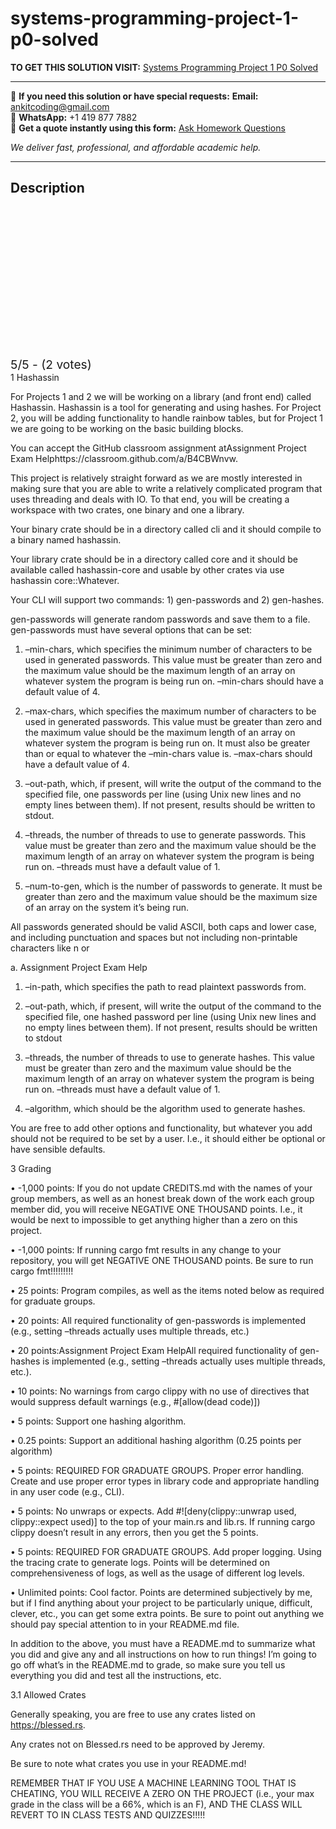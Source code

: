 # systems-programming-project-1-p0-solved
**TO GET THIS SOLUTION VISIT:** [Systems Programming Project 1 P0 Solved](https://www.ankitcodinghub.com/product/systems-programming-project-1-p0-solved/)


---

📩 **If you need this solution or have special requests:** **Email:** ankitcoding@gmail.com  
📱 **WhatsApp:** +1 419 877 7882  
📄 **Get a quote instantly using this form:** [Ask Homework Questions](https://www.ankitcodinghub.com/services/ask-homework-questions/)

*We deliver fast, professional, and affordable academic help.*

---

<h2>Description</h2>



<div class="kk-star-ratings kksr-auto kksr-align-center kksr-valign-top" data-payload="{&quot;align&quot;:&quot;center&quot;,&quot;id&quot;:&quot;124411&quot;,&quot;slug&quot;:&quot;default&quot;,&quot;valign&quot;:&quot;top&quot;,&quot;ignore&quot;:&quot;&quot;,&quot;reference&quot;:&quot;auto&quot;,&quot;class&quot;:&quot;&quot;,&quot;count&quot;:&quot;2&quot;,&quot;legendonly&quot;:&quot;&quot;,&quot;readonly&quot;:&quot;&quot;,&quot;score&quot;:&quot;5&quot;,&quot;starsonly&quot;:&quot;&quot;,&quot;best&quot;:&quot;5&quot;,&quot;gap&quot;:&quot;4&quot;,&quot;greet&quot;:&quot;Rate this product&quot;,&quot;legend&quot;:&quot;5\/5 - (2 votes)&quot;,&quot;size&quot;:&quot;24&quot;,&quot;title&quot;:&quot;Systems Programming Project 1 P0 Solved&quot;,&quot;width&quot;:&quot;138&quot;,&quot;_legend&quot;:&quot;{score}\/{best} - ({count} {votes})&quot;,&quot;font_factor&quot;:&quot;1.25&quot;}">

<div class="kksr-stars">

<div class="kksr-stars-inactive">
            <div class="kksr-star" data-star="1" style="padding-right: 4px">


<div class="kksr-icon" style="width: 24px; height: 24px;"></div>
        </div>
            <div class="kksr-star" data-star="2" style="padding-right: 4px">


<div class="kksr-icon" style="width: 24px; height: 24px;"></div>
        </div>
            <div class="kksr-star" data-star="3" style="padding-right: 4px">


<div class="kksr-icon" style="width: 24px; height: 24px;"></div>
        </div>
            <div class="kksr-star" data-star="4" style="padding-right: 4px">


<div class="kksr-icon" style="width: 24px; height: 24px;"></div>
        </div>
            <div class="kksr-star" data-star="5" style="padding-right: 4px">


<div class="kksr-icon" style="width: 24px; height: 24px;"></div>
        </div>
    </div>

<div class="kksr-stars-active" style="width: 138px;">
            <div class="kksr-star" style="padding-right: 4px">


<div class="kksr-icon" style="width: 24px; height: 24px;"></div>
        </div>
            <div class="kksr-star" style="padding-right: 4px">


<div class="kksr-icon" style="width: 24px; height: 24px;"></div>
        </div>
            <div class="kksr-star" style="padding-right: 4px">


<div class="kksr-icon" style="width: 24px; height: 24px;"></div>
        </div>
            <div class="kksr-star" style="padding-right: 4px">


<div class="kksr-icon" style="width: 24px; height: 24px;"></div>
        </div>
            <div class="kksr-star" style="padding-right: 4px">


<div class="kksr-icon" style="width: 24px; height: 24px;"></div>
        </div>
    </div>
</div>


<div class="kksr-legend" style="font-size: 19.2px;">
            5/5 - (2 votes)    </div>
    </div>
1 Hashassin

For Projects 1 and 2 we will be working on a library (and front end) called Hashassin. Hashassin is a tool for generating and using hashes. For Project 2, you will be adding functionality to handle rainbow tables, but for Project 1 we are going to be working on the basic building blocks.

You can accept the GitHub classroom assignment atAssignment Project Exam Helphttps://classroom.github.com/a/B4CBWnvw.

This project is relatively straight forward as we are mostly interested in making sure that you are able to write a relatively complicated program that uses threading and deals with IO. To that end, you will be creating a workspace with two crates, one binary and one a library.

Your binary crate should be in a directory called cli and it should compile to a binary named hashassin.

Your library crate should be in a directory called core and it should be available called hashassin-core and usable by other crates via use hashassin core::Whatever.

Your CLI will support two commands: 1) gen-passwords and 2) gen-hashes.

gen-passwords will generate random passwords and save them to a file. gen-passwords must have several options that can be set:

1. –min-chars, which specifies the minimum number of characters to be used in generated passwords. This value must be greater than zero and the maximum value should be the maximum length of an array on whatever system the program is being run on. –min-chars should have a default value of 4.

2. –max-chars, which specifies the maximum number of characters to be used in generated passwords. This value must be greater than zero and the maximum value should be the maximum length of an array on whatever system the program is being run on. It must also be greater than or equal to whatever the –min-chars value is. –max-chars should have a default value of 4.

3. –out-path, which, if present, will write the output of the command to the specified file, one passwords per line (using Unix new lines and no empty lines between them). If not present, results should be written to stdout.

4. –threads, the number of threads to use to generate passwords. This value must be greater than zero and the maximum value should be the maximum length of an array on whatever system the program is being run on. –threads must have a default value of 1.

5. –num-to-gen, which is the number of passwords to generate. It must be greater than zero and the maximum value should be the maximum size of an array on the system it’s being run.

All passwords generated should be valid ASCII, both caps and lower case, and including punctuation and spaces but not including non-printable characters like n or

a. Assignment Project Exam Help

1. –in-path, which specifies the path to read plaintext passwords from.

2. –out-path, which, if present, will write the output of the command to the specified file, one hashed password per line (using Unix new lines and no empty lines between them). If not present, results should be written to stdout

3. –threads, the number of threads to use to generate hashes. This value must be greater than zero and the maximum value should be the maximum length of an array on whatever system the program is being run on. –threads must have a default value of 1.

4. –algorithm, which should be the algorithm used to generate hashes.

You are free to add other options and functionality, but whatever you add should not be required to be set by a user. I.e., it should either be optional or have sensible defaults.

3 Grading

• -1,000 points: If you do not update CREDITS.md with the names of your group members, as well as an honest break down of the work each group member did, you will receive NEGATIVE ONE THOUSAND points. I.e., it would be next to impossible to get anything higher than a zero on this project.

• -1,000 points: If running cargo fmt results in any change to your repository, you will get NEGATIVE ONE THOUSAND points. Be sure to run cargo fmt!!!!!!!!!

• 25 points: Program compiles, as well as the items noted below as required for graduate groups.

• 20 points: All required functionality of gen-passwords is implemented (e.g., setting –threads actually uses multiple threads, etc.)

• 20 points:Assignment Project Exam HelpAll required functionality of gen-hashes is implemented (e.g., setting –threads actually uses multiple threads, etc.).

• 10 points: No warnings from cargo clippy with no use of directives that would suppress default warnings (e.g., #[allow(dead code)])

• 5 points: Support one hashing algorithm.

• 0.25 points: Support an additional hashing algorithm (0.25 points per algorithm)

• 5 points: REQUIRED FOR GRADUATE GROUPS. Proper error handling. Create and use proper error types in library code and appropriate handling in any user code (e.g., CLI).

• 5 points: No unwraps or expects. Add #![deny(clippy::unwrap used, clippy::expect used)] to the top of your main.rs and lib.rs. If running cargo clippy doesn’t result in any errors, then you get the 5 points.

• 5 points: REQUIRED FOR GRADUATE GROUPS. Add proper logging. Using the tracing crate to generate logs. Points will be determined on comprehensiveness of logs, as well as the usage of different log levels.

• Unlimited points: Cool factor. Points are determined subjectively by me, but if I find anything about your project to be particularly unique, difficult, clever, etc., you can get some extra points. Be sure to point out anything we should pay special attention to in your README.md file.

In addition to the above, you must have a README.md to summarize what you did and give any and all instructions on how to run things! I’m going to go off what’s in the README.md to grade, so make sure you tell us everything you did and test all the instructions, etc.

3.1 Allowed Crates

Generally speaking, you are free to use any crates listed on https://blessed.rs.

Any crates not on Blessed.rs need to be approved by Jeremy.

Be sure to note what crates you use in your README.md!

REMEMBER THAT IF YOU USE A MACHINE LEARNING TOOL THAT IS CHEATING, YOU WILL RECEIVE A ZERO ON THE PROJECT (i.e., your max grade in the class will be a 66%, which is an F), AND THE CLASS WILL REVERT TO IN CLASS TESTS AND QUIZZES!!!!!
